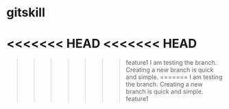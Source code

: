 # gitskill
<<<<<<< HEAD
<<<<<<< HEAD
=======
>>>>>>> feature1
I am testing the branch.
Creating a new branch is quick and simple.
=======
I am testing the branch.
Creating a new branch is quick and simple.
>>>>>>> feature1
